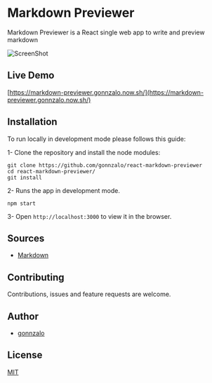 # Markdown Previewer

Markdown Previewer is a React single web app to write and preview markdown

![ScreenShot](https://raw.github.com/gonnzalo/personal-website/master/src/images/markdown.png)

## Live Demo

[https://markdown-previewer.gonnzalo.now.sh/](https://markdown-previewer.gonnzalo.now.sh/)

## Installation

To run locally in development mode please follows this guide:

1- Clone the repository and install the node modules:

```shell
git clone https://github.com/gonnzalo/react-markdown-previewer
cd react-markdown-previewer/
git install
```

2- Runs the app in development mode.

```shell
npm start
```

3- Open `http://localhost:3000` to view it in the browser.

## Sources

- [Markdown](https://guides.github.com/features/mastering-markdown/)

## Contributing

Contributions, issues and feature requests are welcome.

## Author

- [gonnzalo](https://github.com/gonnzalo)

## License

[MIT](https://choosealicense.com/licenses/mit/)
